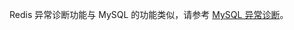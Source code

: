 Redis 异常诊断功能与 MySQL 的功能类似，请参考 [MySQL 异常诊断](https://cloud.tencent.com/document/product/1130/37881)。

